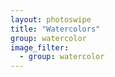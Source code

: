 ```yaml
---
layout: photoswipe
title: "Watercolors"
group: watercolor
image_filter:
  - group: watercolor
---
```

